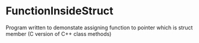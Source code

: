 # FunctionInsideStruct
Program written to demonstate assigning function to pointer which is struct member (C version of C++ class methods)

